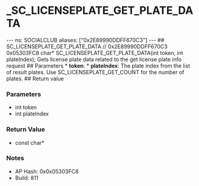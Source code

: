 # _SC_LICENSEPLATE_GET_PLATE_DATA

--- ns: SOCIALCLUB aliases: ["0x2E89990DDFF670C3"] --- ## SC_LICENSEPLATE_GET_PLATE_DATA  // 0x2E89990DDFF670C3 0x05303FC8 char* SC_LICENSEPLATE_GET_PLATE_DATA(int token, int plateIndex);  Gets license plate data related to the get license plate info request  ## Parameters * **token**: * **plateIndex**: The plate index from the list of result plates. Use SC_LICENSEPLATE_GET_COUNT for the number of plates.  ## Return value

### Parameters
* int token
* int plateIndex

### Return Value
* const char*

### Notes
* AP Hash: 0x0x05303FC8
* Build: 811

